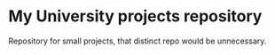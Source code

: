 # My University projects repository
Repository for small projects, that distinct repo would be unnecessary.
